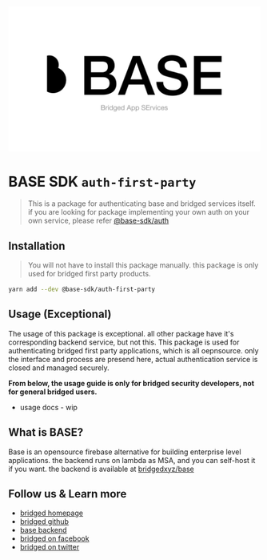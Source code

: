 ![base-sdk](../_branding/cover.png)

# BASE SDK `auth-first-party`

> This is a package for authenticating base and bridged services itself. if you are looking for package implementing your own auth on your own service, please refer [@base-sdk/auth](../auth)

## Installation

> You will not have to install this package manually. this package is only used for bridged first party products.

```sh
yarn add --dev @base-sdk/auth-first-party
```

## Usage (Exceptional)

<!-- add sdk usage example here -->

The usage of this package is exceptional. all other package have it's corresponding backend service, but not this. This package is used for authenticating bridged first party applications, which is all oepnsource. only the interface and process are presend here, actual authentication service is closed and managed securely.

**From below, the usage guide is only for bridged security developers, not for general bridged users.**

-   usage docs - wip

## What is BASE?

Base is an opensource firebase alternative for building enterprise level applications. the backend runs on lambda as MSA, and you can self-host it if you want. the backend is available at [bridgedxyz/base](https://github.com/bridgedxyz/base)

## Follow us & Learn more

-   [bridged homepage](https://bridged.xyz)
-   [bridged github](https://github.com/bridgedxyz)
-   [base backend](https://github.com/bridgedxyz/base)
-   [bridged on facebook](https://www.facebook.com/bridged.xyz/)
-   [bridged on twitter](https://twitter.com/bridgedxyz)
